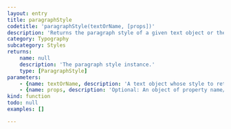 ```yaml
---
layout: entry
title: paragraphStyle
codetitle: 'paragraphStyle(textOrName, [props])'
description: 'Returns the paragraph style of a given text object or the paragraph style with the given name. If a paragraph style of the given name does not exist, it gets created. Optionally a props object of property name/value pairs can be used to set the paragraph style''s properties.'
category: Typography
subcategory: Styles
returns:
    name: null
    description: 'The paragraph style instance.'
    type: [ParagraphStyle]
parameters:
    - {name: textOrName, description: 'A text object whose style to return or the name of the paragraph style to return.', optional: false, type: [Text, String]}
    - {name: props, description: 'Optional: An object of property name/value pairs to set the style''s properties.', optional: true, type: [Object]}
kind: function
todo: null
examples: []

---
```

